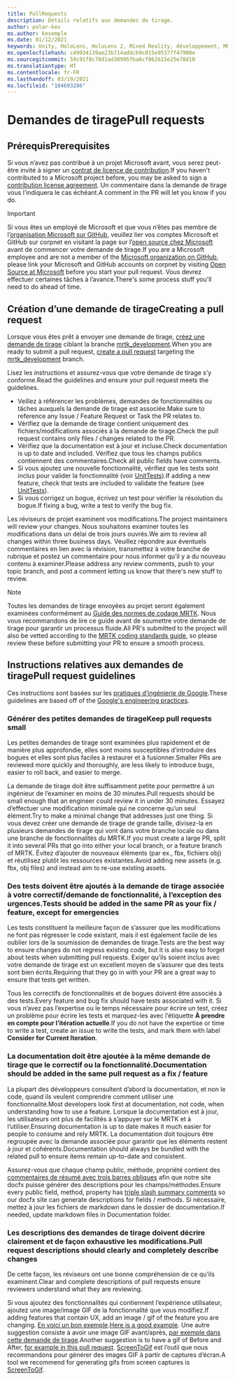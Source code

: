 ```yaml
---
title: PullRequests
description: Détails relatifs aux demandes de tirage.
author: polar-kev
ms.author: kesemple
ms.date: 01/12/2021
keywords: Unity, HoloLens, HoloLens 2, Mixed Reality, développement, MRTK, demande de tirage
ms.openlocfilehash: c49934139ae23b714addcb9c015e95377f47900e
ms.sourcegitcommit: 59c91f8c70d1ad30995fba6cf862615e25e78d10
ms.translationtype: HT
ms.contentlocale: fr-FR
ms.lasthandoff: 03/19/2021
ms.locfileid: "104693286"
---
```

# <a name="pull-requests"></a><span data-ttu-id="eb3df-104">Demandes de tirage</span><span class="sxs-lookup"><span data-stu-id="eb3df-104">Pull requests</span></span>

## <a name="prerequisites"></a><span data-ttu-id="eb3df-105">Prérequis</span><span class="sxs-lookup"><span data-stu-id="eb3df-105">Prerequisites</span></span>

<span data-ttu-id="eb3df-106">Si vous n’avez pas contribué à un projet Microsoft avant, vous serez peut-être invité à signer un [contrat de licence de contribution](https://cla.microsoft.com/).</span><span class="sxs-lookup"><span data-stu-id="eb3df-106">If you haven't contributed to a Microsoft project before, you may be asked to sign a [contribution license agreement](https://cla.microsoft.com/).</span></span>
<span data-ttu-id="eb3df-107">Un commentaire dans la demande de tirage vous l’indiquera le cas échéant.</span><span class="sxs-lookup"><span data-stu-id="eb3df-107">A comment in the PR will let you know if you do.</span></span>

> [!IMPORTANT]
> <span data-ttu-id="eb3df-108">Si vous êtes un employé de Microsoft et que vous n’êtes pas membre de l’[organisation Microsoft sur GitHub](https://github.com/Microsoft), veuillez lier vos comptes Microsoft et GitHub sur corpnet en visitant la page sur l’[open source chez Microsoft](https://opensource.microsoft.com/) avant de commencer votre demande de tirage.</span><span class="sxs-lookup"><span data-stu-id="eb3df-108">If you are a Microsoft employee and are not a member of the [Microsoft organization on GitHub](https://github.com/Microsoft), please link your Microsoft and GitHub accounts on corpnet by visiting [Open Source at Microsoft](https://opensource.microsoft.com/) before you start your pull request.</span></span> <span data-ttu-id="eb3df-109">Vous devrez effectuer certaines tâches à l’avance.</span><span class="sxs-lookup"><span data-stu-id="eb3df-109">There's some process stuff you'll need to do ahead of time.</span></span>

## <a name="creating-a-pull-request"></a><span data-ttu-id="eb3df-110">Création d’une demande de tirage</span><span class="sxs-lookup"><span data-stu-id="eb3df-110">Creating a pull request</span></span>

<span data-ttu-id="eb3df-111">Lorsque vous êtes prêt à envoyer une demande de tirage, [créez une demande de tirage](https://github.com/microsoft/MixedRealityToolkit-Unity/compare/mrtk_development...mrtk_development?expand=1) ciblant la branche [mrtk_development](https://github.com/microsoft/mixedrealitytoolkit-unity/tree/mrtk_development).</span><span class="sxs-lookup"><span data-stu-id="eb3df-111">When you are ready to submit a pull request, [create a pull request](https://github.com/microsoft/MixedRealityToolkit-Unity/compare/mrtk_development...mrtk_development?expand=1) targeting the [mrtk_development](https://github.com/microsoft/mixedrealitytoolkit-unity/tree/mrtk_development) branch.</span></span>

<span data-ttu-id="eb3df-112">Lisez les instructions et assurez-vous que votre demande de tirage s’y conforme.</span><span class="sxs-lookup"><span data-stu-id="eb3df-112">Read the guidelines and ensure your pull request meets the guidelines.</span></span>

* <span data-ttu-id="eb3df-113">Veillez à référencer les problèmes, demandes de fonctionnalités ou tâches auxquels la demande de tirage est associée.</span><span class="sxs-lookup"><span data-stu-id="eb3df-113">Make sure to reference any Issue / Feature Request or Task the PR relates to.</span></span>
* <span data-ttu-id="eb3df-114">Vérifiez que la demande de tirage contient uniquement des fichiers/modifications associés à la demande de tirage.</span><span class="sxs-lookup"><span data-stu-id="eb3df-114">Check the pull request contains only files / changes related to the PR.</span></span>
* <span data-ttu-id="eb3df-115">Vérifiez que la documentation est à jour et incluse.</span><span class="sxs-lookup"><span data-stu-id="eb3df-115">Check documentation is up to date and included.</span></span> <span data-ttu-id="eb3df-116">Vérifiez que tous les champs publics contiennent des commentaires.</span><span class="sxs-lookup"><span data-stu-id="eb3df-116">Check all public fields have comments.</span></span>
* <span data-ttu-id="eb3df-117">Si vous ajoutez une nouvelle fonctionnalité, vérifiez que les tests sont inclus pour valider la fonctionnalité (voir [UnitTests](../contributing/unit-tests.md)).</span><span class="sxs-lookup"><span data-stu-id="eb3df-117">If adding a new feature, check that tests are included to validate the feature (see [UnitTests](../contributing/unit-tests.md)).</span></span>
* <span data-ttu-id="eb3df-118">Si vous corrigez un bogue, écrivez un test pour vérifier la résolution du bogue.</span><span class="sxs-lookup"><span data-stu-id="eb3df-118">If fixing a bug, write a test to verify the bug fix.</span></span>

<span data-ttu-id="eb3df-119">Les réviseurs de projet examinent vos modifications.</span><span class="sxs-lookup"><span data-stu-id="eb3df-119">The project maintainers will review your changes.</span></span> <span data-ttu-id="eb3df-120">Nous souhaitons examiner toutes les modifications dans un délai de trois jours ouvrés.</span><span class="sxs-lookup"><span data-stu-id="eb3df-120">We aim to review all changes within three business days.</span></span> <span data-ttu-id="eb3df-121">Veuillez répondre aux éventuels commentaires en lien avec la révision, transmettez à votre branche de rubrique et postez un commentaire pour nous informer qu’il y a du nouveau contenu à examiner.</span><span class="sxs-lookup"><span data-stu-id="eb3df-121">Please address any review comments, push to your topic branch, and post a comment letting us know that there's new stuff to review.</span></span>

> [!NOTE]
> <span data-ttu-id="eb3df-122">Toutes les demandes de tirage envoyées au projet seront également examinées conformément au [Guide des normes de codage MRTK](../contributing/coding-guidelines.md). Nous vous recommandons de lire ce guide avant de soumettre votre demande de tirage pour garantir un processus fluide.</span><span class="sxs-lookup"><span data-stu-id="eb3df-122">All PR's submitted to the project will also be vetted according to the [MRTK coding standards guide](../contributing/coding-guidelines.md), so please review these before submitting your PR to ensure a smooth process.</span></span>

## <a name="pull-request-guidelines"></a><span data-ttu-id="eb3df-123">Instructions relatives aux demandes de tirage</span><span class="sxs-lookup"><span data-stu-id="eb3df-123">Pull request guidelines</span></span>

<span data-ttu-id="eb3df-124">Ces instructions sont basées sur les [pratiques d’ingénierie de Google](https://google.github.io/eng-practices/review/developer/small-cls.html).</span><span class="sxs-lookup"><span data-stu-id="eb3df-124">These guidelines are based off of the [Google's engineering practices](https://google.github.io/eng-practices/review/developer/small-cls.html).</span></span>

### <a name="keep-pull-requests-small"></a><span data-ttu-id="eb3df-125">Générer des petites demandes de tirage</span><span class="sxs-lookup"><span data-stu-id="eb3df-125">Keep pull requests small</span></span>

<span data-ttu-id="eb3df-126">Les petites demandes de tirage sont examinées plus rapidement et de manière plus approfondie, elles sont moins susceptibles d’introduire des bogues et elles sont plus faciles à restaurer et à fusionner.</span><span class="sxs-lookup"><span data-stu-id="eb3df-126">Smaller PRs are reviewed more quickly and thoroughly, are less likely to introduce bugs, easier to roll back, and easier to merge.</span></span>

<span data-ttu-id="eb3df-127">La demande de tirage doit être suffisamment petite pour permettre à un ingénieur de l’examiner en moins de 30 minutes.</span><span class="sxs-lookup"><span data-stu-id="eb3df-127">Pull requests should be small enough that an engineer could review it in under 30 minutes.</span></span> <span data-ttu-id="eb3df-128">Essayez d’effectuer une modification minimale qui ne concerne qu’un seul élément.</span><span class="sxs-lookup"><span data-stu-id="eb3df-128">Try to make a minimal change that addresses just one thing.</span></span> <span data-ttu-id="eb3df-129">Si vous devez créer une demande de tirage de grande taille, divisez-la en plusieurs demandes de tirage qui vont dans votre branche locale ou dans une branche de fonctionnalités du MRTK.</span><span class="sxs-lookup"><span data-stu-id="eb3df-129">If you must create a large PR, split it into several PRs that go into either your local branch, or a feature branch of MRTK.</span></span> <span data-ttu-id="eb3df-130">Évitez d’ajouter de nouveaux éléments (par ex., fbx, fichiers obj) et réutilisez plutôt les ressources existantes.</span><span class="sxs-lookup"><span data-stu-id="eb3df-130">Avoid adding new assets (e.g. fbx, obj files) and instead aim to re-use existing assets.</span></span>

### <a name="tests-should-be-added-in-the-same-pr-as-your-fix--feature-except-for-emergencies"></a><span data-ttu-id="eb3df-131">Des tests doivent être ajoutés à la demande de tirage associée à votre correctif/demande de fonctionnalité, à l’exception des urgences.</span><span class="sxs-lookup"><span data-stu-id="eb3df-131">Tests should be added in the same PR as your fix / feature, except for emergencies</span></span>

<span data-ttu-id="eb3df-132">Les tests constituent la meilleure façon de s’assurer que les modifications ne font pas régresser le code existant, mais il est également facile de les oublier lors de la soumission de demandes de tirage.</span><span class="sxs-lookup"><span data-stu-id="eb3df-132">Tests are the best way to ensure changes do not regress existing code, but it is also easy to forget about tests when submitting pull requests.</span></span> <span data-ttu-id="eb3df-133">Exiger qu’ils soient inclus avec votre demande de tirage est un excellent moyen de s’assurer que des tests sont bien écrits.</span><span class="sxs-lookup"><span data-stu-id="eb3df-133">Requiring that they go in with your PR are a great way to ensure that tests get written.</span></span>

<span data-ttu-id="eb3df-134">Tous les correctifs de fonctionnalités et de bogues doivent être associés à des tests.</span><span class="sxs-lookup"><span data-stu-id="eb3df-134">Every feature and bug fix should have tests associated with it.</span></span> <span data-ttu-id="eb3df-135">Si vous n’avez pas l’expertise ou le temps nécessaire pour écrire un test, créez un problème pour écrire les tests et marquez-les avec l’étiquette **À prendre en compte pour l’itération actuelle**.</span><span class="sxs-lookup"><span data-stu-id="eb3df-135">If you do not have the expertise or time to write a test, create an issue to write the tests, and mark them with label **Consider for Current Iteration**.</span></span>

### <a name="documentation-should-be-added-in-the-same-pull-request-as-a-fix--feature"></a><span data-ttu-id="eb3df-136">La documentation doit être ajoutée à la même demande de tirage que le correctif ou la fonctionnalité.</span><span class="sxs-lookup"><span data-stu-id="eb3df-136">Documentation should be added in the same pull request as a fix / feature</span></span>

<span data-ttu-id="eb3df-137">La plupart des développeurs consultent d’abord la documentation, et non le code, quand ils veulent comprendre comment utiliser une fonctionnalité.</span><span class="sxs-lookup"><span data-stu-id="eb3df-137">Most developers look first at documentation, not code, when understanding how to use a feature.</span></span> <span data-ttu-id="eb3df-138">Lorsque la documentation est à jour, les utilisateurs ont plus de facilités à s’appuyer sur le MRTK et à l’utiliser.</span><span class="sxs-lookup"><span data-stu-id="eb3df-138">Ensuring documentation is up to date makes it much easier for people to consume and rely MRTK.</span></span>  <span data-ttu-id="eb3df-139">La documentation doit toujours être regroupée avec la demande associée pour garantir que les éléments restent à jour et cohérents.</span><span class="sxs-lookup"><span data-stu-id="eb3df-139">Documentation should always be bundled with the related pull to ensure items remain up-to-date and consistent.</span></span>

<span data-ttu-id="eb3df-140">Assurez-vous que chaque champ public, méthode, propriété contient des [commentaires de résumé avec trois barres obliques](https://dotnet.github.io/docfx/spec/triple_slash_comments_spec.html) afin que notre site docfx puisse générer des descriptions pour les champs/méthodes.</span><span class="sxs-lookup"><span data-stu-id="eb3df-140">Ensure every public field, method, property has [triple slash summary comments](https://dotnet.github.io/docfx/spec/triple_slash_comments_spec.html) so our docfx site can generate descriptions for fields / methods.</span></span> <span data-ttu-id="eb3df-141">Si nécessaire, mettez à jour les fichiers de markdown dans le dossier de documentation.</span><span class="sxs-lookup"><span data-stu-id="eb3df-141">If needed, update markdown files in Documentation folder.</span></span>

### <a name="pull-request-descriptions-should-clearly-and-completely-describe-changes"></a><span data-ttu-id="eb3df-142">Les descriptions des demandes de tirage doivent décrire clairement et de façon exhaustive les modifications.</span><span class="sxs-lookup"><span data-stu-id="eb3df-142">Pull request descriptions should clearly and completely describe changes</span></span>

<span data-ttu-id="eb3df-143">De cette façon, les réviseurs ont une bonne compréhension de ce qu’ils examinent.</span><span class="sxs-lookup"><span data-stu-id="eb3df-143">Clear and complete descriptions of pull requests ensure reviewers understand what they are reviewing.</span></span>

<span data-ttu-id="eb3df-144">Si vous ajoutez des fonctionnalités qui contiennent l’expérience utilisateur, ajoutez une image/image GIF de la fonctionnalité que vous modifiez.</span><span class="sxs-lookup"><span data-stu-id="eb3df-144">If adding features that contain UX, add an image / gif of the feature you are changing.</span></span> <span data-ttu-id="eb3df-145">[En voici un bon exemple](https://github.com/microsoft/MixedRealityToolkit-Unity/pull/4532).</span><span class="sxs-lookup"><span data-stu-id="eb3df-145">[Here is a good example](https://github.com/microsoft/MixedRealityToolkit-Unity/pull/4532).</span></span> <span data-ttu-id="eb3df-146">Une autre suggestion consiste à avoir une image GIF avant/après, [par exemple dans cette demande de tirage](https://github.com/microsoft/MixedRealityToolkit-Unity/pull/5896).</span><span class="sxs-lookup"><span data-stu-id="eb3df-146">Another suggestion is to have a gif of Before and After, [for example in this pull request](https://github.com/microsoft/MixedRealityToolkit-Unity/pull/5896).</span></span> <span data-ttu-id="eb3df-147">[ScreenToGif](https://www.screentogif.com/) est l’outil que nous recommandons pour générer des images GIF à partir de captures d’écran.</span><span class="sxs-lookup"><span data-stu-id="eb3df-147">A tool we recommend for generating gifs from screen captures is [ScreenToGif](https://www.screentogif.com/).</span></span>

